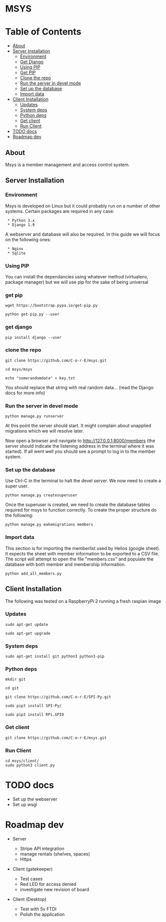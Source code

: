 # MSYS

<a class="mk-toclify" id="table-of-contents"></a>

# Table of Contents

- [About](#about)
- [Server Installation](#server-installation)
    - [Environment](#environment)
    - [Get Django](#get-django)
    - [Using PIP](#using-pip)
    - [Get PIP](#get-pip)
    - [Clone the repo](#clone-the-repo)
    - [Run the server in devel mode](#run-the-server-in-devel-mode)
    - [Set up the database](#set-up-the-database)
    - [Import data](#import-data)
- [Client Installation](#client-installation)
    - [Updates](#updates)
    - [System deps](#system-deps)
    - [Python deps](#python-deps)
    - [Get client](#get-client)
    - [Run Client](#run-client)
- [TODO docs](#todo-docs)
- [Roadmap dev](#roadmap-dev)


## About

Msys is a member management and access control system.

## Server Installation

### Environment

Msys is developed on Linux but it could probably run on a number of other systems. Certain packages are required in any case:

	 * Python 3.x
 	 * Django 1.9

A webserver and database will also be required. In this guide we will focus on the following ones:

     * Nginx
 	 * Sqlite


### Using PIP

You can install the dependancies using whatever method (virtualenv, package manager) but we will use pip for the sake of being universal

### get pip

```
wget https://bootstrap.pypa.io/get-pip.py
```

```
python get-pip.py --user
```

### get django

```
pip install django --user
```

### clone the repo

```
git clone https://github.com/C-o-r-E/msys.git
```

```
cd msys/msys
```

```
echo "somerandomdata" > key.txt
```

You should replace that string with real random data... (read the Django docs for more info)

### Run the server in devel mode

```
python manage.py runserver
```

At this point the server should start. It might complain about unapplied migrations which we will resolve later.

Now open a browser and navigate to http://127.0.0.1:8000/members (the server should indicate the listening address in the terminal where it was started). If all went well you should see a prompt to log in to the member system.

### Set up the database

Use Ctrl-C in the terminal to halt the devel server. We now need to create a super user.

```
python manage.py createsuperuser
```

Once the superuser is created, we need to create the database tables required for msys to function correctly. To create the proper structure do the following:

```
python manage.py makemigrations members
```

### Import data

This section is for importing the memberlist used by Helios (google sheet). It expects the sheet with member information to be exported to a CSV file. The script will attempt to open the file "members.csv" and populate the database with both member and membership information.

```
python add_all_members.py
```

## Client Installation

The following was tested on a RaspberryPi 2 running a fresh raspian image

### Updates

```
sudo apt-get update

sudo apt-get upgrade
```

### System deps

```
sudo apt-get install git python3 python3-pip
```

### Python deps

```
mkdir git

cd git

git clone https://github.com/C-o-r-E/SPI-Py.git

sudo pip3 install SPI-Py/

sudo pip3 install RPi.GPIO

```

### Get client

```
git clone https://github.com/C-o-r-E/msys.git
```

### Run Client

```
cd msys/client/
sudo python3 client.py
```

### 


# TODO docs

* Set up the webserver
* Set up wsgi



# Roadmap dev

* Server
    * Stripe API integration
    * manage rentals (shelves, spaces)
    * Https

* Client (gatekeeper)
    * Test cases
    * Red LED for access denied
    * investigate new revision of board   
    
* Client (Desktop)
    * Test with 5v FTDI
    * Polish the application
